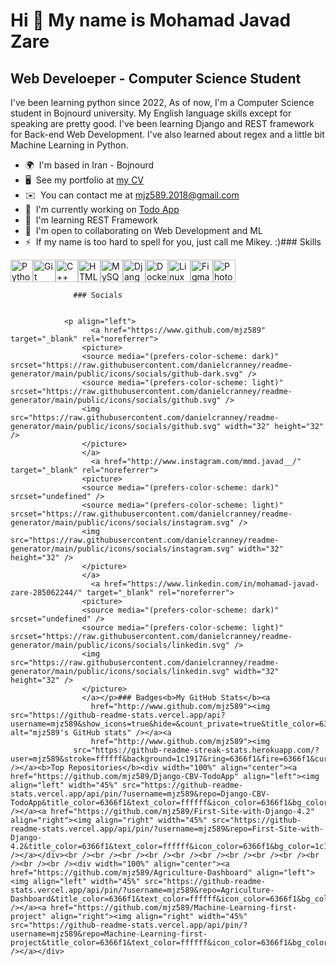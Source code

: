 Hi 👋 My name is Mohamad Javad Zare
===================================

Web Develoeper - Computer Science Student
-----------------------------------------

I've been learning python since 2022, As of now, I'm a Computer Science student in Bojnourd university. My English language skills except for speaking are pretty good. I've been learning Django and REST framework for Back-end Web Development. I've also learned about regex and a little bit Machine Learning in Python.

*   🌍  I'm based in Iran - Bojnourd
*   🖥️  See my portfolio at [my CV](http://mjz589.github.io/)
*   ✉️  You can contact me at [mjz589.2018@gmail.com](mailto:mjz589.2018@gmail.com)
*   🚀  I'm currently working on [Todo App](http://mmd-javad.ir)
*   🧠  I'm learning REST Framework
*   🤝  I'm open to collaborating on Web Development and ML
*   ⚡  If my name is too hard to spell for you, just call me Mikey. :)### Skills 
<p align="left">
<a href="https://www.python.org/" target="_blank" rel="noreferrer"><img src="https://raw.githubusercontent.com/danielcranney/readme-generator/main/public/icons/skills/python-colored.svg" width="36" height="36" alt="Python" /></a><a href="https://git-scm.com/" target="_blank" rel="noreferrer"><img src="https://raw.githubusercontent.com/danielcranney/readme-generator/main/public/icons/skills/git-colored.svg" width="36" height="36" alt="Git" /></a><a href="https://docs.microsoft.com/en-us/cpp/?view=msvc-170" target="_blank" rel="noreferrer"><img src="https://raw.githubusercontent.com/danielcranney/readme-generator/main/public/icons/skills/cplusplus-colored.svg" width="36" height="36" alt="C++" /></a><a href="https://developer.mozilla.org/en-US/docs/Glossary/HTML5" target="_blank" rel="noreferrer"><img src="https://raw.githubusercontent.com/danielcranney/readme-generator/main/public/icons/skills/html5-colored.svg" width="36" height="36" alt="HTML5" /></a><a href="https://www.mysql.com/" target="_blank" rel="noreferrer"><img src="https://raw.githubusercontent.com/danielcranney/readme-generator/main/public/icons/skills/mysql-colored.svg" width="36" height="36" alt="MySQL" /></a><a href="https://www.djangoproject.com/" target="_blank" rel="noreferrer"><img src="https://raw.githubusercontent.com/danielcranney/readme-generator/main/public/icons/skills/django-colored.svg" width="36" height="36" alt="Django" /></a><a href="https://www.docker.com/" target="_blank" rel="noreferrer"><img src="https://raw.githubusercontent.com/danielcranney/readme-generator/main/public/icons/skills/docker-colored.svg" width="36" height="36" alt="Docker" /></a><a href="https://www.linux.org" target="_blank" rel="noreferrer"><img src="https://raw.githubusercontent.com/danielcranney/readme-generator/main/public/icons/skills/linux-colored.svg" width="36" height="36" alt="Linux" /></a><a href="https://www.figma.com/" target="_blank" rel="noreferrer"><img src="https://raw.githubusercontent.com/danielcranney/readme-generator/main/public/icons/skills/figma-colored.svg" width="36" height="36" alt="Figma" /></a><a href="https://www.adobe.com/uk/products/photoshop.html" target="_blank" rel="noreferrer"><img src="https://raw.githubusercontent.com/danielcranney/readme-generator/main/public/icons/skills/photoshop-colored.svg" width="36" height="36" alt="Photoshop" /></a>
                    </p>
                    
                  ### Socials
                  
                  
                <p align="left">
                      <a href="https://www.github.com/mjz589" target="_blank" rel="noreferrer">
                    <picture>
                    <source media="(prefers-color-scheme: dark)" srcset="https://raw.githubusercontent.com/danielcranney/readme-generator/main/public/icons/socials/github-dark.svg" />
                    <source media="(prefers-color-scheme: light)" srcset="https://raw.githubusercontent.com/danielcranney/readme-generator/main/public/icons/socials/github.svg" />
                    <img src="https://raw.githubusercontent.com/danielcranney/readme-generator/main/public/icons/socials/github.svg" width="32" height="32" />
                    </picture>
                    </a>
                      <a href="http://www.instagram.com/mmd.javad__/" target="_blank" rel="noreferrer">
                    <picture>
                    <source media="(prefers-color-scheme: dark)" srcset="undefined" />
                    <source media="(prefers-color-scheme: light)" srcset="https://raw.githubusercontent.com/danielcranney/readme-generator/main/public/icons/socials/instagram.svg" />
                    <img src="https://raw.githubusercontent.com/danielcranney/readme-generator/main/public/icons/socials/instagram.svg" width="32" height="32" />
                    </picture>
                    </a>
                      <a href="https://www.linkedin.com/in/mohamad-javad-zare-285062244/" target="_blank" rel="noreferrer">
                    <picture>
                    <source media="(prefers-color-scheme: dark)" srcset="undefined" />
                    <source media="(prefers-color-scheme: light)" srcset="https://raw.githubusercontent.com/danielcranney/readme-generator/main/public/icons/socials/linkedin.svg" />
                    <img src="https://raw.githubusercontent.com/danielcranney/readme-generator/main/public/icons/socials/linkedin.svg" width="32" height="32" />
                    </picture>
                    </a></p>### Badges<b>My GitHub Stats</b><a
                      href="http://www.github.com/mjz589"><img src="https://github-readme-stats.vercel.app/api?username=mjz589&show_icons=true&hide=&count_private=true&title_color=6366f1&text_color=ffffff&icon_color=6366f1&bg_color=1c1917&hide_border=true&show_icons=true" alt="mjz589's GitHub stats" /></a><a
                      href="http://www.github.com/mjz589"><img
                  src="https://github-readme-streak-stats.herokuapp.com/?user=mjz589&stroke=ffffff&background=1c1917&ring=6366f1&fire=6366f1&currStreakNum=ffffff&currStreakLabel=6366f1&sideNums=ffffff&sideLabels=ffffff&dates=ffffff&hide_border=true" /></a><b>Top Repositories</b><div width="100%" align="center"><a href="https://github.com/mjz589/Django-CBV-TodoApp" align="left"><img align="left" width="45%" src="https://github-readme-stats.vercel.app/api/pin/?username=mjz589&repo=Django-CBV-TodoApp&title_color=6366f1&text_color=ffffff&icon_color=6366f1&bg_color=1c1917&hide_border=true&locale=en" /></a><a href="https://github.com/mjz589/First-Site-with-Django-4.2" align="right"><img align="right" width="45%" src="https://github-readme-stats.vercel.app/api/pin/?username=mjz589&repo=First-Site-with-Django-4.2&title_color=6366f1&text_color=ffffff&icon_color=6366f1&bg_color=1c1917&hide_border=true&locale=en" /></a></div><br /><br /><br /><br /><br /><br /><br /><br /><br /><br /><br /><br /><div width="100%" align="center"><a href="https://github.com/mjz589/Agriculture-Dashboard" align="left"><img align="left" width="45%" src="https://github-readme-stats.vercel.app/api/pin/?username=mjz589&repo=Agriculture-Dashboard&title_color=6366f1&text_color=ffffff&icon_color=6366f1&bg_color=1c1917&hide_border=true&locale=en" /></a><a href="https://github.com/mjz589/Machine-Learning-first-project" align="right"><img align="right" width="45%" src="https://github-readme-stats.vercel.app/api/pin/?username=mjz589&repo=Machine-Learning-first-project&title_color=6366f1&text_color=ffffff&icon_color=6366f1&bg_color=1c1917&hide_border=true&locale=en" /></a></div>
